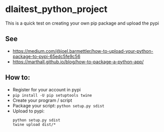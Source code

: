 # dlaitest_python_project

This is a quick test on creating your own pip package and upload the pypi

## See
- https://medium.com/@joel.barmettler/how-to-upload-your-python-package-to-pypi-65edc5fe9c56
- https://marthall.github.io/blog/how-to-package-a-python-app/

## How to:

- Register for your account in pypi
- `pip install -U pip setuptools twine`
- Create your program / script
- Package your script: `python setup.py sdist`
- Upload to pypi:
    ``` console
    python setup.py sdist
    twine upload dist/*
    ```
